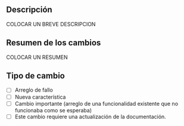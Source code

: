 ## Descripción

COLOCAR UN BREVE DESCRIPCION

## Resumen de los cambios

COLOCAR UN RESUMEN

## Tipo de cambio

- [ ] Arreglo de fallo
- [ ] Nueva característica
- [ ] Cambio importante (arreglo de una funcionalidad existente que no funcionaba como se esperaba)
- [ ] Este cambio requiere una actualización de la documentación.